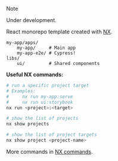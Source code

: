 
> [!NOTE]
> Under development.

React monorepo template created with [NX](https://nx.dev/getting-started/tutorials/react-monorepo-tutorial).

```
my-app/apps/
    my-app/     # Main app
    my-app-e2e/ # Cypress!
libs/
    ui/         # Shared components
```

**Useful NX commands:**

```bash
# run a specific project target
# Examples:
#     nx run my-app:serve
#     nx run ui:storybook
nx run <project>:<target>

# show the list of projects
nx show projects

# show the list of project targets
nx show project <project-name>
```

More commands in [NX commands](https://nx.dev/reference/nx-commands).
